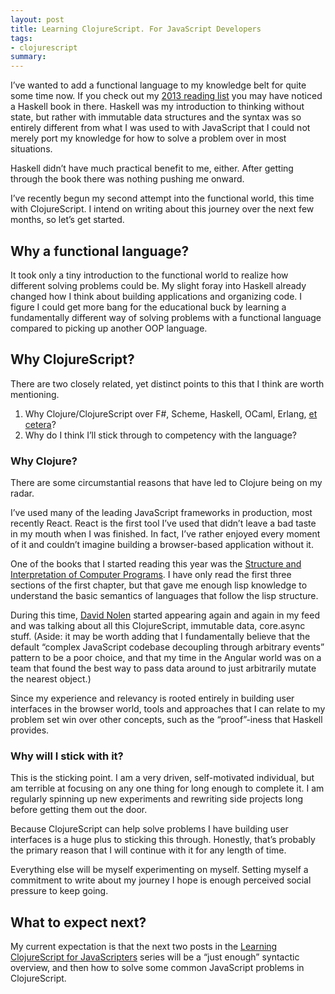 ```yaml
---
layout: post
title: Learning ClojureScript. For JavaScript Developers
tags:
- clojurescript
summary:
---
```


I’ve wanted to add a functional language to my knowledge belt for quite some
time now. If you check out my [2013 reading list](/2014/01/09/reading-list/) you
may have noticed a Haskell book in there. Haskell was my introduction to thinking
without state, but rather with immutable data structures and the syntax was so
entirely different from what I was used to with JavaScript that I could not
merely port my knowledge for how to solve a problem over in most situations.

Haskell didn’t have much practical benefit to me, either. After getting through
the book there was nothing pushing me onward.

I’ve recently begun my second attempt into the functional world, this time with
ClojureScript. I intend on writing about this journey over the next few months,
so let’s get started.

## Why a functional language?

It took only a tiny introduction to the functional world to realize how
different solving problems could be. My slight foray into Haskell already
changed how I think about building applications and organizing code. I figure I
could get more bang for the educational buck by learning a fundamentally
different way of solving problems with a functional language compared to picking
up another OOP language.

## Why ClojureScript?

There are two closely related, yet distinct points to this that I think are
worth mentioning.

1. Why Clojure/ClojureScript over F#, Scheme, Haskell, OCaml, Erlang,
[et cetera](http://en.wikipedia.org/wiki/Category:Functional_languages)?
2. Why do I think I’ll stick through to competency with the language?

### Why Clojure?

There are some circumstantial reasons that have led to Clojure being on my
radar.

I’ve used many of the leading JavaScript frameworks in production, most recently
React. React is the first tool I’ve used that didn’t leave a bad taste in my
mouth when I was finished. In fact, I’ve rather enjoyed every moment of it and
couldn’t imagine building a browser-based application without it.

One of the books that I started reading this year was the [Structure and
Interpretation of Computer
Programs](http://mitpress.mit.edu/sicp/full-text/book/book.html). I have only
read the first three sections of the first chapter, but that gave me enough lisp
knowledge to understand the basic semantics of languages that follow the lisp
structure.

During this time, [David Nolen](http://swannodette.github.io/) started appearing
again and again in my feed and was talking about all this ClojureScript,
immutable data, core.async stuff. (Aside: it may be worth adding that I
fundamentally believe that the default “complex JavaScript codebase decoupling
through arbitrary events” pattern to be a poor choice, and that my time in the
Angular world was on a team that found the best way to pass data around to just
arbitrarily mutate the nearest object.)

Since my experience and relevancy is rooted entirely in building user interfaces
in the browser world, tools and approaches that I can relate to my problem set
win over other concepts, such as the “proof”-iness that Haskell provides.

### Why will I stick with it?

This is the sticking point. I am a very driven, self-motivated individual, but
am terrible at focusing on any one thing for long enough to complete it. I am
regularly spinning up new experiments and rewriting side projects long before
getting them out the door.

Because ClojureScript can help solve problems I have building user interfaces is
a huge plus to sticking this through. Honestly, that’s probably the primary
reason that I will continue with it for any length of time.

Everything else will be myself experimenting on myself. Setting myself a
commitment to write about my journey I hope is enough perceived social pressure
to keep going.

## What to expect next?

My current expectation is that the next two posts in the [Learning ClojureScript
for JavaScripters](/tags/clojurescript/) series will be a “just enough” syntactic
overview, and then how to solve some common JavaScript problems in ClojureScript.

